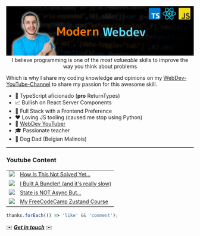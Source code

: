 <div align="center">
  <img src="channels4_banner.jpg" alt="Banner image"/>
  <span>
    I believe programming is one of the
    <i> most valueable </i>
    skills to improve the way you think about problems
  </span>
  <p class="spacer"></p>
</div>

Which is why I share my coding knowledge and opinions on my [WebDev-YouTube-Channel](https://youtube.com/NiklasZiermann) to share my passion for this awesome skill.

- 🔐 TypeScript aficionado (**pro** ReturnTypes)
- 📈 Bullish on React Server Components
- 🥞 Full Stack with a Frontend Preference
- ❤️ Loving JS tooling (caused me stop using Python)
- 🎥 [WebDev YouTuber](https://youtube.com/NiklasZiermann)
- 🎓 Passionate teacher
- 🐶 Dog Dad (Belgian Malinois)

---

<h3>Youtube Content</h3>
<table>
<!-- YOUTUBE-VIDEOS-LIST:START --><tr><td><a href="https://www.youtube.com/watch?v=orf9U0w_N5c"><img width="140px" src="https://i.ytimg.com/vi/orf9U0w_N5c/mqdefault.jpg"></a></td><td><a href="https://www.youtube.com/watch?v=orf9U0w_N5c">How Is This Not Solved Yet...</a></td></tr>
<tr><td><a href="https://www.youtube.com/watch?v=ymh6DQjbRZ8"><img width="140px" src="https://i.ytimg.com/vi/ymh6DQjbRZ8/mqdefault.jpg"></a></td><td><a href="https://www.youtube.com/watch?v=ymh6DQjbRZ8">I Built A Bundler! &lpar;and it&#39;s really slow&rpar;</a></td></tr>
<tr><td><a href="https://www.youtube.com/watch?v=sLPT_2YqmWc"><img width="140px" src="https://i.ytimg.com/vi/sLPT_2YqmWc/mqdefault.jpg"></a></td><td><a href="https://www.youtube.com/watch?v=sLPT_2YqmWc">State is NOT Async But...</a></td></tr>
<!-- YOUTUBE-VIDEOS-LIST:END -->
<tr><td><a href="https://youtu.be/fZPgBnL2x-Q?si=Gpa62PYYu15SqKvT"><img width="140px" src="https://i.ytimg.com/vi/fZPgBnL2x-Q/mqdefault.jpg"></a></td><td><a href="https://youtu.be/fZPgBnL2x-Q?si=Gpa62PYYu15SqKvT">My FreeCodeCamp Zustand Course</a></td></tr>
</table>

```typescript
thanks.forEach(() => 'like' && 'comment');
```

<p>✉️ <b><i><a href="https://n-ziermann.com/contact">Get in touch</a></i></b> ✉️</p>
